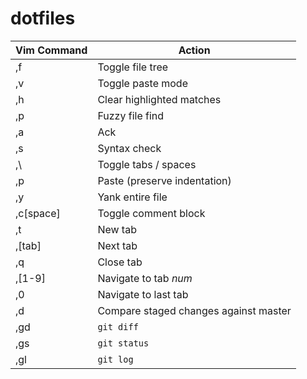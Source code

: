 dotfiles
========
| Vim Command | Action |
| --- | --- |
| ,f | Toggle file tree |
| ,v | Toggle paste mode |
| ,h  | Clear highlighted matches |
| ,p | Fuzzy file find |
| ,a | Ack |
| ,s | Syntax check |
| ,\ | Toggle tabs / spaces |
| ,p | Paste (preserve indentation) |
| ,y | Yank entire file |
| ,c[space] | Toggle comment block |
| ,t | New tab |
| ,[tab] | Next tab |
| ,q | Close tab |
| ,[1-9] | Navigate to tab _num_ |
| ,0 | Navigate to last tab |
| ,d | Compare staged changes against master |
| ,gd | `git diff` |
| ,gs | `git status` |
| ,gl | `git log` |
